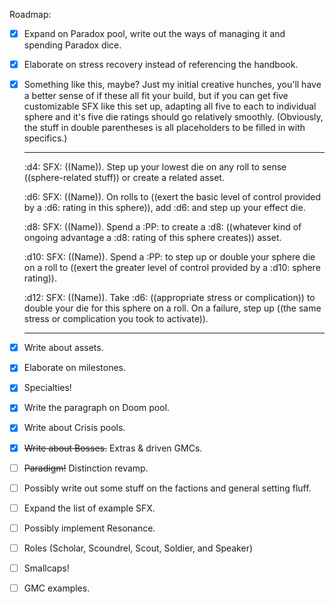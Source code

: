 Roadmap:
- [x] Expand on Paradox pool, write out the ways of managing it and spending Paradox dice.
- [x] Elaborate on stress recovery instead of referencing the handbook.
- [x] 
  Something like this, maybe? Just my initial creative hunches, you'll have a better sense of if these all fit your build, but if you can get five customizable SFX like this set up, adapting all five to each to individual sphere and it's five die ratings should go relatively smoothly. (Obviously, the stuff in double parentheses is all placeholders to be filled in with specifics.)

    --- 
    :d4:
    SFX: ((Name)). Step up your lowest die on any roll to sense ((sphere-related stuff)) or create a related asset.

    :d6:
    SFX: ((Name)). On rolls to ((exert the basic level of control provided by a :d6: rating in this sphere)), add :d6: and step up your effect die.

    :d8:
    SFX: ((Name)). Spend a :PP: to create a :d8: ((whatever kind of ongoing advantage a :d8: rating of this sphere creates)) asset.

    :d10:
    SFX: ((Name)). Spend a :PP: to step up or double your sphere die on a roll to ((exert the greater level of control provided by a :d10: sphere rating)).

    :d12:
    SFX: ((Name)). Take :d6: ((appropriate stress or complication)) to double your die for this sphere on a roll. On a failure, step up ((the same stress or complication you took to activate)). 

    ---
    
- [x] Write about assets.
- [x] Elaborate on milestones.
- [x] Specialties!
- [x] Write the paragraph on Doom pool.
- [x] Write about Crisis pools.
- [x] ~~Write about Bosses.~~ Extras & driven GMCs.
- [ ] ~~Paradigm!~~ Distinction revamp.
- [ ] Possibly write out some stuff on the factions and general setting fluff.
- [ ] Expand the list of example SFX.
- [ ] Possibly implement Resonance.
- [ ] Roles (Scholar, Scoundrel, Scout, Soldier, and Speaker)
- [ ] Smallcaps!
- [ ] GMC examples.
